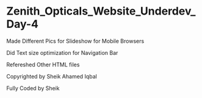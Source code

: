 # Zenith_Opticals_Website_Underdev_Day-4

Made Different Pics for Slideshow for Mobile Browsers

Did Text size optimization for Navigation Bar

Refereshed Other HTML files

Copyrighted by Sheik Ahamed Iqbal

Fully Coded by Sheik
